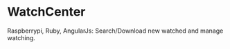 WatchCenter
===========

Raspberrypi, Ruby, AngularJs: Search/Download new watched and manage watching.
